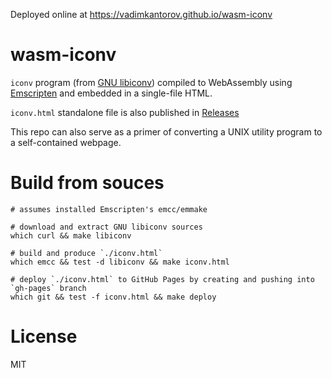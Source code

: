 Deployed online at https://vadimkantorov.github.io/wasm-iconv

# wasm-iconv
`iconv` program (from [GNU libiconv](https://www.gnu.org/software/libiconv)) compiled to WebAssembly using [Emscripten](https://github.com/emscripten-core/emscripten) and embedded in a single-file HTML.

`iconv.html` standalone file is also published in [Releases](../../releases)

This repo can also serve as a primer of converting a UNIX utility program to a self-contained webpage.

# Build from souces

```shell
# assumes installed Emscripten's emcc/emmake

# download and extract GNU libiconv sources
which curl && make libiconv

# build and produce `./iconv.html`
which emcc && test -d libiconv && make iconv.html

# deploy `./iconv.html` to GitHub Pages by creating and pushing into `gh-pages` branch
which git && test -f iconv.html && make deploy
```

# License
MIT
